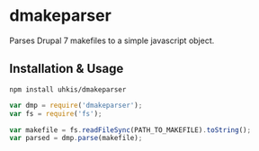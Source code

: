 # dmakeparser
Parses Drupal 7 makefiles to a simple javascript object.

## Installation & Usage
```
npm install uhkis/dmakeparser
```

```javascript
var dmp = require('dmakeparser');
var fs = require('fs');

var makefile = fs.readFileSync(PATH_TO_MAKEFILE).toString();
var parsed = dmp.parse(makefile);
```
